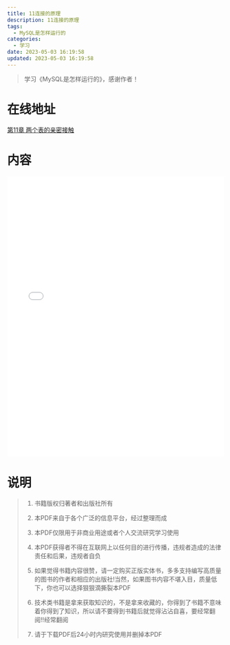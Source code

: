 ```yaml
---
title: 11连接的原理
description: 11连接的原理
tags:
  - MySQL是怎样运行的
categories:
  - 学习
date: 2023-05-03 16:19:58
updated: 2023-05-03 16:19:58
---
```


> 学习《MySQL是怎样运行的》，感谢作者！

# 在线地址

<a target="_blank" href="/myjs/pdfjs/web/viewer.html?file=https://raw.githubusercontent.com/lwmfjc/files/main/pdfs/work/mysql/how_mysql_run/第11章 两个表的亲密接触.pdf">第11章 两个表的亲密接触</a>

# 内容

<iframe src='/myjs/pdfjs/web/viewer.html?file=https://raw.githubusercontent.com/lwmfjc/files/main/pdfs/work/mysql/how_mysql_run/第11章 两个表的亲密接触.pdf' style="padding: 0;width:100%;"  style="padding: 0;width:100%;" marginwidth="0" frameborder="no" scrolling="no" height="650px"></iframe>

# 说明

> 1. 书籍版权归著者和出版社所有
> 2. 本PDF来自于各个广泛的信息平台，经过整理而成
>
> 3. 本PDF仅限用于非商业用途或者个人交流研究学习使用
> 4. 本PDF获得者不得在互联网上以任何目的进行传播，违规者造成的法律责任和后果，违规者自负
> 5. 如果觉得书籍内容很赞，请一定购买正版实体书，多多支持编写高质量的图书的作者和相应的出版社!当然，如果图书内容不堪入目，质量低下，你也可以选择狠狠滴撕裂本PDF
> 6. 技术类书籍是拿来获取知识的，不是拿来收藏的，你得到了书籍不意味着你得到了知识，所以请不要得到书籍后就觉得沾沾自喜，要经常翻阅!!经常翻阅
> 7. 请于下载PDF后24小时内研究使用并删掉本PDF

